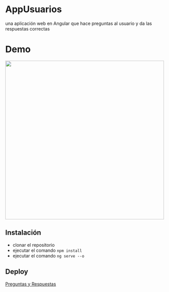 # AppUsuarios

una aplicación web en Angular que hace preguntas al usuario y da las respuestas correctas

# Demo

<img src="https://media.giphy.com/media/4U97fHvnvDzwYAXXCC/giphy.gif" width="500" >

## Instalación

- clonar el repositorio
- ejecutar el comando `npm install`
- ejecutar el comando `ng serve --o`

## Deploy
[Preguntas y Respuestas](https://preguntasyrespuestas-jeespoping.netlify.app/)

